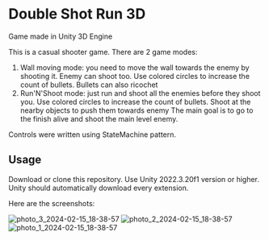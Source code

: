 # Double Shot Run 3D
Game made in Unity 3D Engine

This is a casual shooter game. There are 2 game modes:
1) Wall moving mode: you need to move the wall towards the enemy by shooting it. Enemy can shoot too. Use colored circles to increase the count of bullets. Bullets can also ricochet
2) Run'N'Shoot mode: just run and shoot all the enemies before they shoot you. Use colored circles to increase the count of bullets. Shoot at the nearby objects to push them towards enemy
The main goal is to go to the finish alive and shoot the main level enemy.

Controls were written using StateMachine pattern.
## Usage
Download or clone this repository. Use Unity 2022.3.20f1 version or higher. Unity should automatically download every extension.

Here are the screenshots:

![photo_3_2024-02-15_18-38-57](https://github.com/VladGaranovskyi/Double-Shot-Run-3D-main/assets/114082118/7f41be8b-ee4b-4f15-9f4c-67e9162319ba)
![photo_2_2024-02-15_18-38-57](https://github.com/VladGaranovskyi/Double-Shot-Run-3D-main/assets/114082118/27e091f9-393c-4746-b4a6-07f70661e760)
![photo_1_2024-02-15_18-38-57](https://github.com/VladGaranovskyi/Double-Shot-Run-3D-main/assets/114082118/3f95b25a-eb18-4bd9-86d8-ddc813cfe5bd)

